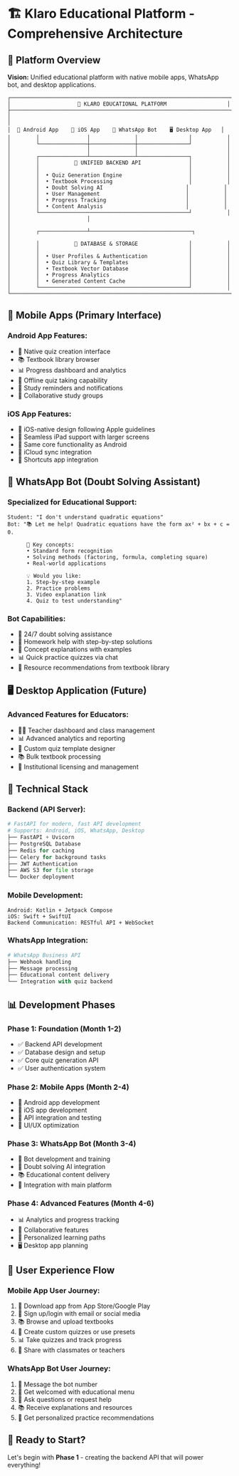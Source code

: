 # 🏗️ Klaro Educational Platform - Comprehensive Architecture

## 🎯 Platform Overview

**Vision:** Unified educational platform with native mobile apps, WhatsApp bot, and desktop applications.

```
┌─────────────────────────────────────────────────────────────────────┐
│                     🌟 KLARO EDUCATIONAL PLATFORM                   │
├─────────────────────────────────────────────────────────────────────┤
│                                                                     │
│  📱 Android App    📱 iOS App    💬 WhatsApp Bot    🖥️ Desktop App   │
│        │               │              │                │           │
│        └───────────────┼──────────────┼────────────────┘           │
│                        │              │                            │
│        ┌───────────────┴──────────────┴────────────────┐           │
│        │           🚀 UNIFIED BACKEND API               │           │
│        │                                               │           │
│        │  • Quiz Generation Engine                     │           │
│        │  • Textbook Processing                        │           │
│        │  • Doubt Solving AI                          │           │
│        │  • User Management                           │           │
│        │  • Progress Tracking                         │           │
│        │  • Content Analysis                          │           │
│        └───────────────────────────────────────────────┘           │
│                        │                                            │
│        ┌───────────────┴────────────────────────────────┐           │
│        │           💾 DATABASE & STORAGE                │           │
│        │                                               │           │
│        │  • User Profiles & Authentication             │           │
│        │  • Quiz Library & Templates                   │           │
│        │  • Textbook Vector Database                   │           │
│        │  • Progress Analytics                         │           │
│        │  • Generated Content Cache                    │           │
│        └───────────────────────────────────────────────┘           │
└─────────────────────────────────────────────────────────────────────┘
```

## 📱 Mobile Apps (Primary Interface)

### **Android App Features:**
- 🎯 Native quiz creation interface
- 📚 Textbook library browser
- 📊 Progress dashboard and analytics
- 🎨 Offline quiz taking capability
- 🔔 Study reminders and notifications
- 👥 Collaborative study groups

### **iOS App Features:**
- 🍎 iOS-native design following Apple guidelines
- 📱 Seamless iPad support with larger screens
- 🎯 Same core functionality as Android
- 🔄 iCloud sync integration
- 📲 Shortcuts app integration

## 💬 WhatsApp Bot (Doubt Solving Assistant)

### **Specialized for Educational Support:**
```
Student: "I don't understand quadratic equations"
Bot: "📚 Let me help! Quadratic equations have the form ax² + bx + c = 0.
      
      📖 Key concepts:
      • Standard form recognition
      • Solving methods (factoring, formula, completing square)
      • Real-world applications
      
      💡 Would you like:
      1. Step-by-step example
      2. Practice problems  
      3. Video explanation link
      4. Quiz to test understanding"
```

### **Bot Capabilities:**
- 🤖 24/7 doubt solving assistance
- 📝 Homework help with step-by-step solutions
- 🎯 Concept explanations with examples
- 📊 Quick practice quizzes via chat
- 🔗 Resource recommendations from textbook library

## 🖥️ Desktop Application (Future)

### **Advanced Features for Educators:**
- 👨‍🏫 Teacher dashboard and class management
- 📊 Advanced analytics and reporting
- 🎨 Custom quiz template designer
- 📚 Bulk textbook processing
- 💼 Institutional licensing and management

## 🚀 Technical Stack

### **Backend (API Server):**
```python
# FastAPI for modern, fast API development
# Supports: Android, iOS, WhatsApp, Desktop
├── FastAPI + Uvicorn
├── PostgreSQL Database
├── Redis for caching
├── Celery for background tasks
├── JWT Authentication
├── AWS S3 for file storage
└── Docker deployment
```

### **Mobile Development:**
```
Android: Kotlin + Jetpack Compose
iOS: Swift + SwiftUI
Backend Communication: RESTful API + WebSocket
```

### **WhatsApp Integration:**
```python
# WhatsApp Business API
├── Webhook handling
├── Message processing
├── Educational content delivery
└── Integration with quiz backend
```

## 📊 Development Phases

### **Phase 1: Foundation (Month 1-2)**
- ✅ Backend API development
- ✅ Database design and setup
- ✅ Core quiz generation API
- ✅ User authentication system

### **Phase 2: Mobile Apps (Month 2-4)**  
- 📱 Android app development
- 🍎 iOS app development
- 🔄 API integration and testing
- 🎨 UI/UX optimization

### **Phase 3: WhatsApp Bot (Month 3-4)**
- 💬 Bot development and training
- 🤖 Doubt solving AI integration
- 📚 Educational content delivery
- 🔗 Integration with main platform

### **Phase 4: Advanced Features (Month 4-6)**
- 📊 Analytics and progress tracking
- 👥 Collaborative features
- 🎯 Personalized learning paths
- 🖥️ Desktop app planning

## 🎯 User Experience Flow

### **Mobile App User Journey:**
1. 📲 Download app from App Store/Google Play
2. 🔐 Sign up/login with email or social media
3. 📚 Browse and upload textbooks
4. 🎯 Create custom quizzes or use presets
5. 📊 Take quizzes and track progress
6. 🤝 Share with classmates or teachers

### **WhatsApp Bot User Journey:**
1. 💬 Message the bot number
2. 🤖 Get welcomed with educational menu
3. 📝 Ask questions or request help
4. 📚 Receive explanations and resources
5. 🎯 Get personalized practice recommendations

## 🚀 Ready to Start?

Let's begin with **Phase 1** - creating the backend API that will power everything!
